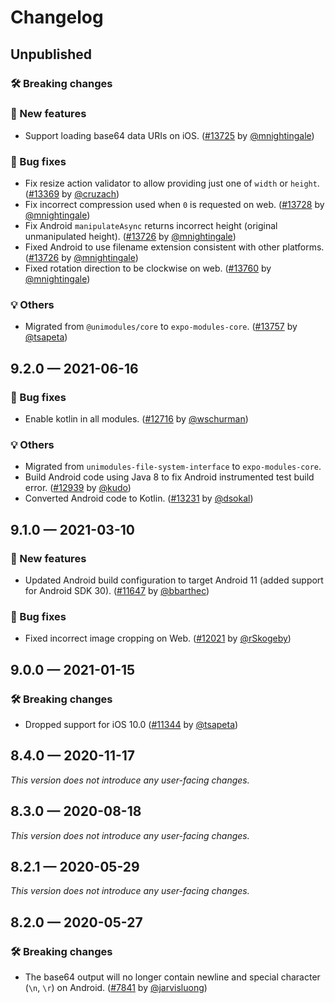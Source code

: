 # Changelog

## Unpublished

### 🛠 Breaking changes

### 🎉 New features

- Support loading base64 data URIs on iOS. ([#13725](https://github.com/expo/expo/pull/13725) by [@mnightingale](https://github.com/mnightingale))

### 🐛 Bug fixes

- Fix resize action validator to allow providing just one of `width` or `height`. ([#13369](https://github.com/expo/expo/pull/13369) by [@cruzach](https://github.com/cruzach))
- Fix incorrect compression used when `0` is requested on web. ([#13728](https://github.com/expo/expo/pull/13728) by [@mnightingale](https://github.com/mnightingale))
- Fix Android `manipulateAsync` returns incorrect height (original unmanipulated height). ([#13726](https://github.com/expo/expo/pull/13726) by [@mnightingale](https://github.com/mnightingale))
- Fixed Android to use filename extension consistent with other platforms. ([#13726](https://github.com/expo/expo/pull/13726) by [@mnightingale](https://github.com/mnightingale))
- Fixed rotation direction to be clockwise on web. ([#13760](https://github.com/expo/expo/pull/13760) by [@mnightingale](https://github.com/mnightingale))

### 💡 Others

- Migrated from `@unimodules/core` to `expo-modules-core`. ([#13757](https://github.com/expo/expo/pull/13757) by [@tsapeta](https://github.com/tsapeta))

## 9.2.0 — 2021-06-16

### 🐛 Bug fixes

- Enable kotlin in all modules. ([#12716](https://github.com/expo/expo/pull/12716) by [@wschurman](https://github.com/wschurman))

### 💡 Others

- Migrated from `unimodules-file-system-interface` to `expo-modules-core`.
- Build Android code using Java 8 to fix Android instrumented test build error. ([#12939](https://github.com/expo/expo/pull/12939) by [@kudo](https://github.com/kudo))
- Converted Android code to Kotlin. ([#13231](https://github.com/expo/expo/pull/13231) by [@dsokal](https://github.com/dsokal))

## 9.1.0 — 2021-03-10

### 🎉 New features

- Updated Android build configuration to target Android 11 (added support for Android SDK 30). ([#11647](https://github.com/expo/expo/pull/11647) by [@bbarthec](https://github.com/bbarthec))

### 🐛 Bug fixes

- Fixed incorrect image cropping on Web. ([#12021](https://github.com/expo/expo/pull/12021) by [@rSkogeby](https://github.com/rskogeby))

## 9.0.0 — 2021-01-15

### 🛠 Breaking changes

- Dropped support for iOS 10.0 ([#11344](https://github.com/expo/expo/pull/11344) by [@tsapeta](https://github.com/tsapeta))

## 8.4.0 — 2020-11-17

_This version does not introduce any user-facing changes._

## 8.3.0 — 2020-08-18

_This version does not introduce any user-facing changes._

## 8.2.1 — 2020-05-29

_This version does not introduce any user-facing changes._

## 8.2.0 — 2020-05-27

### 🛠 Breaking changes

- The base64 output will no longer contain newline and special character (`\n`, `\r`) on Android. ([#7841](https://github.com/expo/expo/pull/7841) by [@jarvisluong](https://github.com/jarvisluong))
